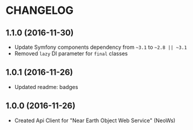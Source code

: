 CHANGELOG
=========

1.1.0 (2016-11-30)
------------------
* Update Symfony components dependency from `~3.1` to `~2.8 || ~3.1`
* Removed `lazy` DI parameter for `final` classes

1.0.1 (2016-11-26)
------------------
* Updated readme: badges

1.0.0 (2016-11-26)
------------------
* Created Api Client for "Near Earth Object Web Service" (NeoWs)

